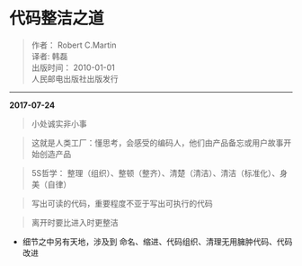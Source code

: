 # 代码整洁之道

> 作者： Robert C.Martin   
> 译者: 韩磊   
> 出版时间： 2010-01-01   
> 人民邮电出版社出版发行

<hr>


**2017-07-24**

> 小处诚实非小事

> 这就是人类工厂：懂思考，会感受的编码人，他们由产品备忘或用户故事开始创造产品

> 5S哲学： 整理（组织）、整顿（整齐）、清楚（清洁）、清洁（标准化）、身美（自律）

> 写出可读的代码，重要程度不亚于写出可执行的代码

> 离开时要比进入时更整洁

- 细节之中另有天地，涉及到 命名、缩进、代码组织、清理无用臃肿代码、代码改进